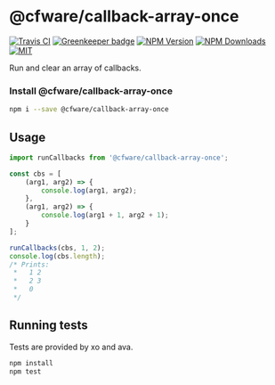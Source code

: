 # @cfware/callback-array-once

[![Travis CI][travis-image]][travis-url]
[![Greenkeeper badge][gk-image]](https://greenkeeper.io/)
[![NPM Version][npm-image]][npm-url]
[![NPM Downloads][downloads-image]][downloads-url]
[![MIT][license-image]](LICENSE)

Run and clear an array of callbacks.

### Install @cfware/callback-array-once

```sh
npm i --save @cfware/callback-array-once
```

## Usage

```js
import runCallbacks from '@cfware/callback-array-once';

const cbs = [
	(arg1, arg2) => {
		console.log(arg1, arg2);
	},
	(arg1, arg2) => {
		console.log(arg1 + 1, arg2 + 1);
	}
];

runCallbacks(cbs, 1, 2);
console.log(cbs.length);
/* Prints:
 *   1 2
 *   2 3
 *   0
 */
```

## Running tests

Tests are provided by xo and ava.

```sh
npm install
npm test
```

[npm-image]: https://img.shields.io/npm/v/@cfware/callback-array-once.svg
[npm-url]: https://npmjs.org/package/@cfware/callback-array-once
[travis-image]: https://travis-ci.org/cfware/callback-array-once.svg?branch=master
[travis-url]: https://travis-ci.org/cfware/callback-array-once
[gk-image]: https://badges.greenkeeper.io/cfware/callback-array-once.svg
[downloads-image]: https://img.shields.io/npm/dm/@cfware/callback-array-once.svg
[downloads-url]: https://npmjs.org/package/@cfware/callback-array-once
[license-image]: https://img.shields.io/npm/l/@cfware/callback-array-once.svg
